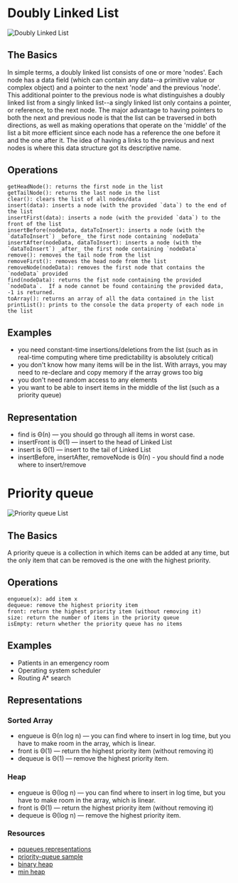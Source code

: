 # Doubly Linked List
![Doubly Linked List](https://github.com/khdevnet/algorithms/blob/master/algorithms/data-sturctures//linked-list.jpg)
## The Basics

In simple terms, a doubly linked list consists of one or more 'nodes'.  Each node has a data field (which can contain any data--a primitive value or complex object) and a pointer to the next 'node' and the previous 'node'. This additional pointer to the previous node is what distinguishes a doubly linked list from a singly linked list--a singly linked list only contains a pointer, or reference, to the next node.  The major advantage to having pointers to both the next and previous node is that the list can be traversed in both
directions, as well as making operations that operate on the 'middle' of the list a bit more efficient since each node has a reference the one before it and the one after it.  The idea of having a links to the previous and next nodes is where this data structure got its descriptive name.

## Operations

```
getHeadNode(): returns the first node in the list
getTailNode(): returns the last node in the list
clear(): clears the list of all nodes/data
insert(data): inserts a node (with the provided `data`) to the end of the list
insertFirst(data): inserts a node (with the provided `data`) to the front of the list
insertBefore(nodeData, dataToInsert): inserts a node (with the `dataToInsert`) _before_ the first node containing `nodeData`
insertAfter(nodeData, dataToInsert): inserts a node (with the `dataToInsert`) _after_ the first node containing `nodeData`
remove(): removes the tail node from the list
removeFirst(): removes the head node from the list
removeNode(nodeData): removes the first node that contains the `nodeData` provided
find(nodeData): returns the fist node containing the provided `nodeData`.  If a node cannot be found containing the provided data, -1 is returned.
toArray(): returns an array of all the data contained in the list
printList(): prints to the console the data property of each node in the list
```

## Examples
* you need constant-time insertions/deletions from the list (such as in real-time computing where time predictability is absolutely critical)
* you don't know how many items will be in the list. With arrays, you may need to re-declare and copy memory if the array grows too big
* you don't need random access to any elements
* you want to be able to insert items in the middle of the list (such as a priority queue)

## Representation
* find is Θ(n) — you should go through all items in worst case.
* insertFront is Θ(1) — insert to the head of Linked List
* insert is Θ(1) — insert to the tail of Linked List
* insertBefore, insertAfter, removeNode is Θ(n) - you should find a node where to insert/remove

# Priority queue
![Priority queue List](https://github.com/khdevnet/algorithms/blob/master/algorithms/data-structures/priority-queue.jpg)
## The Basics
A priority queue is a collection in which items can be added at any time, but the only item that can be removed is the one with the highest priority.

## Operations

```
engueue(x): add item x
dequeue: remove the highest priority item
front: return the highest priority item (without removing it)
size: return the number of items in the priority queue
isEmpty: return whether the priority queue has no items
```
## Examples
* Patients in an emergency room
* Operating system scheduler
* Routing A* search

## Representations

### Sorted Array
* engueue is Θ(n log n) — you can find where to insert in log time, but you have to make room in the array, which is linear.
* front is Θ(1) — return the highest priority item (without removing it)
* dequeue is Θ(1) — remove the highest priority item.

### Heap
* engueue is  Θ(log n) — you can find where to insert in log time, but you have to make room in the array, which is linear.
* front is Θ(1) — return the highest priority item (without removing it)
* dequeue is Θ(log n) — remove the highest priority item.

### Resources
* [pqueues representations](https://cs.lmu.edu/~ray/notes/pqueues/)
* [priority-queue sample](https://github.com/adamhooper/js-priority-queue)
* [binary heap](https://en.wikipedia.org/wiki/Binary_heap)
* [min heap](https://medium.com/@randerson112358/lets-build-a-min-heap-4d863cac6521)

